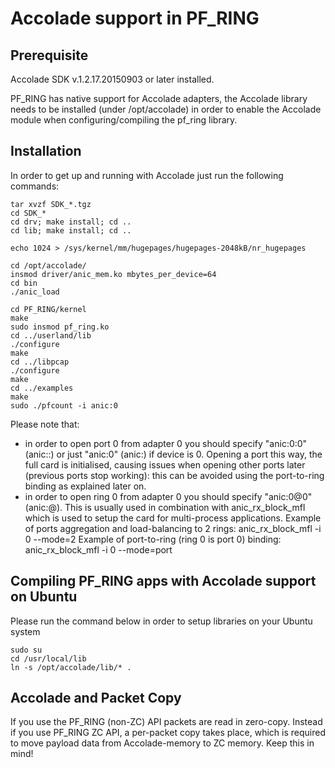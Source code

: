 # Accolade support in PF_RING

## Prerequisite
Accolade SDK v.1.2.17.20150903 or later installed.

PF_RING has native support for Accolade adapters, the Accolade library
needs to be installed (under /opt/accolade) in order to enable the 
Accolade module when configuring/compiling the pf_ring library.

## Installation
In order to get up and running with Accolade just run 
the following commands:

```
tar xvzf SDK_*.tgz
cd SDK_*
cd drv; make install; cd ..
cd lib; make install; cd ..

echo 1024 > /sys/kernel/mm/hugepages/hugepages-2048kB/nr_hugepages

cd /opt/accolade/
insmod driver/anic_mem.ko mbytes_per_device=64
cd bin
./anic_load

cd PF_RING/kernel
make
sudo insmod pf_ring.ko
cd ../userland/lib
./configure
make
cd ../libpcap
./configure
make
cd ../examples
make
sudo ./pfcount -i anic:0
```

Please note that:
 - in order to open port 0 from adapter 0 you should specify "anic:0:0" 
   (anic:<device>:<port>) or just "anic:0" (anic:<port>) if device is 0.
   Opening a port this way, the full card is initialised, causing issues
   when opening other ports later (previous ports stop working): this can
   be avoided using the port-to-ring binding as explained later on.
 - in order to open ring 0 from adapter 0 you should specify "anic:0@0"
   (anic:<device>@<ring>). This is usually used in combination with
   anic_rx_block_mfl which is used to setup the card for multi-process
   applications. 
   Example of ports aggregation and load-balancing to 2 rings:
     anic_rx_block_mfl -i 0 --mode=2 
   Example of port-to-ring (ring 0 is port 0) binding:
     anic_rx_block_mfl -i 0 --mode=port

## Compiling PF_RING apps with Accolade support on Ubuntu
Please run the command below in order to setup libraries on your Ubuntu system

```
sudo su
cd /usr/local/lib
ln -s /opt/accolade/lib/* .
```

## Accolade and Packet Copy
If you use the PF_RING (non-ZC) API packets are read in zero-copy. Instead
if you use PF_RING ZC API, a per-packet copy takes place, which is required to move
payload data from Accolade-memory to ZC memory. Keep this in mind!
